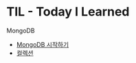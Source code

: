 # TIL - Today I Learned

MongoDB
- [MongoDB 시작하기](https://github.com/dee021/TIL/blob/main/MongoDB/01_Start_to_Mongo.md)
- [컬렉션](https://github.com/dee021/TIL/blob/main/MongoDB/02_Collection.md)
